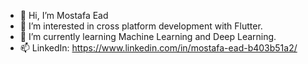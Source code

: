 - 👋 Hi, I’m Mostafa Ead
- 👀 I’m interested in cross platform development with Flutter.
- 🌱 I’m currently learning Machine Learning and Deep Learning.
- 📫 LinkedIn: https://www.linkedin.com/in/mostafa-ead-b403b51a2/

<!---
darssh26/darssh26 is a ✨ special ✨ repository because its `README.md` (this file) appears on your GitHub profile.
You can click the Preview link to take a look at your changes.
--->
